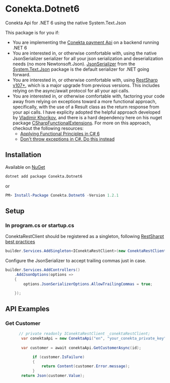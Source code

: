 # Conekta.Dotnet6
Conekta Api for .NET 6 using the native System.Text.Json

This package is for you if:
- You are implementing the [Conekta payment Api](https://developers.conekta.com/reference/autenticaci%C3%B3n) on a backend running .NET 6
- You are interested in, or otherwise comfortable with, using the native JsonSerializer serializer for all your json serialization and deserialization needs (no more Newtonsoft.Json). [JsonSerializer](https://docs.microsoft.com/en-us/dotnet/api/system.text.json.jsonserializer?view=net-6.0) from the [System.Text.Json](https://docs.microsoft.com/en-us/dotnet/api/system.text.json?view=net-6.0) package is the default serializer for .NET going forward.
- You are interested in, or otherwise comfortable with, using [RestSharp v107+](https://restsharp.dev/v107/#restsharp-v107), which is a major upgrade from previous versions.  This includes relying on the async/await protocol for all your api calls.
- You are interested in, or otherwise comfortable with, factoring your code away from relying on exceptions toward a more functional approach, specifically, with the use of a Result class as the return response from your api calls.  I have explicity adopted the helpful approach developed by [Vladimir Khorikov](https://enterprisecraftsmanship.com), 
and there is a hard dependency here on his nuget package [CSharpFunctionalExtensions](https://www.nuget.org/packages/CSharpFunctionalExtensions/). For more on this approach, checkout the following resources:
  - [Applying Functional Principles in C# 6](https://www.pluralsight.com/courses/csharp-applying-functional-principles)
  - [Don't throw exceptions in C#. Do this instead](https://youtu.be/a1ye9eGTB98)
  
## Installation

Available on [NuGet](https://www.nuget.org/packages/Conekta.Dotnet6)

```bash
dotnet add package Conekta.Dotnet6
```

or

```powershell
PM> Install-Package Conekta.Dotnet6 -Version 1.2.1
```
## Setup
### In program.cs or startup.cs  
ConektaRestClient should be registered as a singleton, following [RestSharpt best practices](https://restsharp.dev/v107/#restclient-lifecycle)
```csharp
builder.Services.AddSingleton<IConektaRestClient>(new ConektaRestClient());
```
Configure the JsonSerializer to accept trailing commas just in case.
```csharp
builder.Services.AddControllers()
    .AddJsonOptions(options =>
    {
        options.JsonSerializerOptions.AllowTrailingCommas = true;

    });
```
## API Examples
### Get Customer 
```csharp
      // private readonly IConektaRestClient _conektaRestClient;
       var conektaApi = new ConektaApi("en", "your_conekta_private_key", _conektaRestClient);
            
       var customer = await conektaApi.GetCustomerAsync(id);

            if (customer.IsFailure)
            {
                return Content(customer.Error.message);
            }
       return Json(customer.Value);
```

